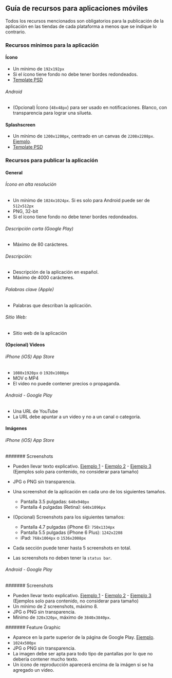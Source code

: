 ## Guía de recursos para aplicaciones móviles

Todos los recursos mencionados son obligatorios para la publicación de la aplicación en las tiendas de cada plataforma a menos que se indique lo contrario.

### Recursos mínimos para la aplicación

#### Ícono

- Un mínimo de `192x192px`
- Si el ícono tiene fondo no debe tener bordes redondeados.
- [Template PSD](http://code.ionicframework.com/resources/icon.psd)

###### Android
  - (Opcional) Ícono (`48x48px`) para ser usado en notificaciones. Blanco, con transparencia para lograr una silueta.

#### Splashscreen
- Un mínimo de `1200x1200px`, centrado en un canvas de `2208x2208px`. [Ejemplo](http://i.imgur.com/cHU7zue.png).
- [Template PSD](http://code.ionicframework.com/resources/splash.psd)

### Recursos para publicar la aplicación

#### General

###### Ícono en alta resolución
- Un mínimo de `1024x1024px`. Si es solo para Android puede ser de `512x512px`
- PNG, 32-bit
- Si el ícono tiene fondo no debe tener bordes redondeados.

###### Descripción corta (Google Play)
- Máximo de 80 carácteres.

###### Descripción:
- Descripción de la aplicación en español.
- Máximo de 4000 carácteres.

###### Palabras clave (Apple)
- Palabras que describan la aplicación.

###### Sitio Web:
- Sitio web de la aplicación

#### (Opcional) Videos

###### iPhone (iOS) App Store
- `1080x1920px` o `1920x1080px`
- MOV o MP4
- El video no puede contener precios o propaganda.

###### Android - Google Play
- Una URL de YouTube
- La URL debe apuntar a un video y no a un canal o categoría.

#### Imágenes

###### iPhone (iOS) App Store

####### Screenshots
- Pueden llevar texto explicativo. [Ejemplo 1](https://i.imgur.com/qiI5wYV.jpg) - [Ejemplo 2](https://i.imgur.com/PvhLGqE.jpg) - [Ejemplo 3](https://i.imgur.com/8kLwz4w.jpg) (Ejemplos solo para contenido, no considerar para tamaño)
- JPG o PNG sin transparencia.
- Una screenshot de la aplicación en cada uno de los siguientes tamaños.
  - Pantalla 3.5 pulgadas: `640x940px`
  - Pantalla 4 pulgadas (Retina): `640x1096px`

- (Opcional) Screenshots para los siguientes tamaños:
  - Pantalla 4.7 pulgadas (iPhone 6): `750x1334px`
  - Pantalla 5.5 pulgadas (iPhone 6 Plus): `1242x2208`
  - iPad: `768x1004px` o `1536x2008px`

- Cada sección puede tener hasta 5 screenshots en total.
- Las screenshots no deben tener la `status bar`.

###### Android - Google Play

####### Screenshots
- Pueden llevar texto explicativo. [Ejemplo 1](https://i.imgur.com/SYGKwnl.jpg) - [Ejemplo 2](https://i.imgur.com/EsdqOta.jpg) - [Ejemplo 3](http://i.imgur.com/KQICzi7.jpg) (Ejemplos solo para contenido, no considerar para tamaño)
- Un mínimo de 2 screenshots, máximo 8.
- JPG o PNG sin transparencia.
- Mínimo de `320x320px`, máximo de `3840x3840px`.

####### Feature Graphic
- Aparece en la parte superior de la página de Google Play. [Ejemplo](http://i.imgur.com/cdcFMWb.jpg).
- `1024x500px`
- JPG o PNG sin transparencia.
- La imagen debe ser apta para todo tipo de pantallas por lo que no debería contener mucho texto.
- Un ícono de reproducción aparecerá encima de la imágen si se ha agregado un video.
